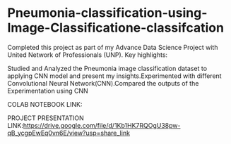 # Pneumonia-classification-using-Image-Classificatione-classifcation
Completed this project as part of my Advance Data Science Project with United Network of Professionals (UNP). Key highlights:

Studied and Analyzed the Pneumonia image classification dataset to applying CNN model and present my insights.Experimented with different Convolutional Neural Network(CNN).Compared the outputs of the Experimentation using CNN

COLAB NOTEBOOK LINK:



PROJECT PRESENTATION LINK:https://drive.google.com/file/d/1Kb1HK7RQOgU38pw-qB_ycgpEwEq0vn6E/view?usp=share_link
